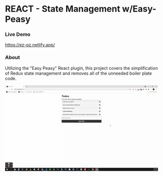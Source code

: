 # REACT - State Management w/Easy-Peasy

### Live Demo

https://ez-pz.netlify.app/

### About

Utilizing the "Easy Peasy" React plugin, this project covers the simplification of Redux state management and removes all of the unneeded boiler plate code.

![example](./example.gif)
